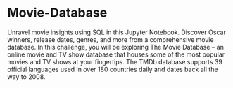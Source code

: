 # Movie-Database
Unravel movie insights using SQL in this Jupyter Notebook. Discover Oscar winners, release dates, genres, and more from a comprehensive movie database.
In this challenge, you will be exploring The Movie Database – an online movie and TV show database that houses some of the most popular movies and TV shows at your fingertips. The TMDb database supports 39 official languages used in over 180 countries daily and dates back all the way to 2008.
